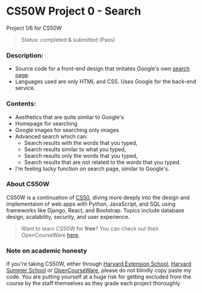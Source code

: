 # CS50W Project 0 - Search
Project 1/6 for CS50W
> Status: completed & submitted (Pass)
  
### Description:
* Source code for a front-end design that imitates Google's own [search page](https://www.google.com/).  
* Languages used are only HTML and CSS. Uses Google for the back-end service.
  
### Contents:
* Aesthetics that are quite similar to Google's
* Homepage for searching
* Google images for searching only images
* Advanced search which can:
    * Search results with the words that you typed,
    * Search results similar to what you typed,
    * Search results only the words that you typed,
    * Search results that are not related to the words that you typed.
* I'm feeling lucky function on search page, similar to Google's.
  
### About CS50W
CS50W is a continuation of [CS50](https://cs50.harvard.edu/), diving more deeply into the design and implementaion of web apps with Python, JavaScript, and SQL using frameworks like Django, React, and Bootstrap. Topics include database design, scalability, security, and user experience.  
> Want to learn CS50W for **free**? You can check out their OpenCourseWare [here](https://cs50.harvard.edu/web/).
  
### Note on academic honesty
If you're taking CS50W, either through [Harvard Extension School](https://courses.extension.harvard.edu/course-catalog/courses/subject/CSCI/33A), [Harvard Summer School](https://courses.summer.harvard.edu/course-catalog/courses/subject/CSCI/33A) or [OpenCourseWare](https://cs50.harvard.edu/web/), please do not blindly copy paste my code. You are putting yourself at a huge risk for getting excluded from the course by the staff themselves as they grade each project thoroughly.
